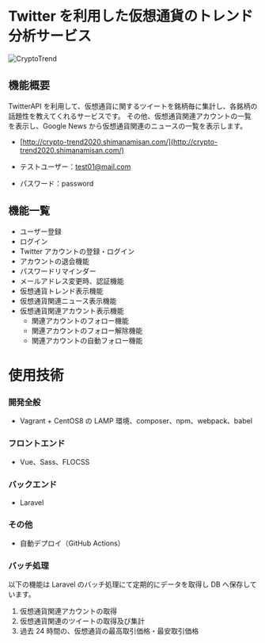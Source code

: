 # Twitter を利用した仮想通貨のトレンド分析サービス

![CryptoTrend](https://user-images.githubusercontent.com/49751604/102307076-23582680-3fa7-11eb-80b8-54c03a925107.png)

## 機能概要

TwitterAPI を利用して、仮想通貨に関するツイートを銘柄毎に集計し、各銘柄の話題性を教えてくれるサービスです。
その他、仮想通貨関連アカウントの一覧を表示し、Google News から仮想通貨関連のニュースの一覧を表示します。

-   [http://crypto-trend2020.shimanamisan.com/](http://crypto-trend2020.shimanamisan.com/)

-   テストユーザー：test01@mail.com
-   パスワード：password

## 機能一覧

-   ユーザー登録
-   ログイン
-   Twitter アカウントの登録・ログイン
-   アカウントの退会機能
-   パスワードリマインダー
-   メールアドレス変更時、認証機能
-   仮想通貨トレンド表示機能
-   仮想通貨関連ニュース表示機能
-   仮想通貨関連アカウント表示機能
    -   関連アカウントのフォロー機能
    -   関連アカウントのフォロー解除機能
    -   関連アカウントの自動フォロー機能

# 使用技術

### 開発全般

-   Vagrant + CentOS8 の LAMP 環境、composer、npm、webpack、babel

### フロントエンド

-   Vue、Sass、FLOCSS

### バックエンド

-   Laravel

### その他

-   自動デプロイ（GitHub Actions）

### バッチ処理

以下の機能は Laravel のバッチ処理にて定期的にデータを取得し DB へ保存しています。

1. 仮想通貨関連アカウントの取得
2. 仮想通貨関連のツイートの取得及び集計
3. 過去 24 時間の、仮想通貨の最高取引価格・最安取引価格
